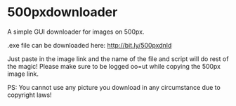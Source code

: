 500pxdownloader
===============

A simple GUI downloader for images on 500px.

.exe file can be downloaded here:
http://bit.ly/500pxdnld

Just paste in the image link and the name of the file and script will do rest of the magic!
Please make sure to be logged oo=ut while copying the 500px image link.

PS: You cannot use any picture you download in any circumstance due to copyright laws!
